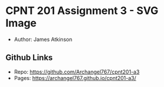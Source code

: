 # CPNT 201 Assignment 3 - SVG Image
- Author: James Atkinson

## Github Links
- Repo: https://github.com/Archangel767/cpnt201-a3
- Pages: https://archangel767.github.io/cpnt201-a3/
